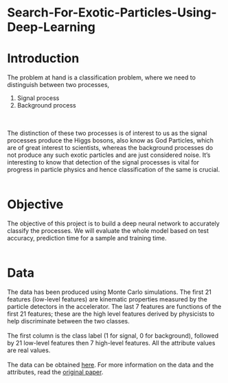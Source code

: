 # Search-For-Exotic-Particles-Using-Deep-Learning

# Introduction

The problem at hand is a classification problem, where we need to distinguish between two processes,
<br>
1. Signal process
2. Background process
<br>
<br>
The distinction of these two processes is of interest to us as the signal processes produce the Higgs bosons, also know as God Particles, which are of great interest to scientists, whereas the background processes do not produce any such exotic particles and are just considered noise. It’s interesting to know that detection of the signal processes is vital for progress in particle physics and hence classification of the same is crucial.
<br>
<br>

# Objective

The objective of this project is to build a deep neural network to accurately classify the processes. We will evaluate the whole model based on test accuracy, prediction time for a sample and training time.
<br>
<br>

# Data

The data has been produced using Monte Carlo simulations. The first 21 features (low-level features) are kinematic properties measured by the particle detectors in the accelerator. The last 7 features are functions of the first 21 features; these are the high level features derived by physicists to help discriminate between the two classes.
<br>
<br>
The first column is the class label (1 for signal, 0 for background), followed by 21 low-level features then 7 high-level features.  All the attribute values are real values.
<br>
<br>
The data can be obtained <a href="https://archive.ics.uci.edu/ml/datasets/HIGGS">here</a>. For more information on the data and the attributes, read the <a href="https://arxiv.org/pdf/1402.4735.pdf">original paper</a>.
